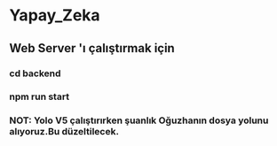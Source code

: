 # Yapay_Zeka

## Web Server 'ı çalıştırmak için

### cd backend


### npm run start

### NOT: Yolo V5 çalıştırırken şuanlık Oğuzhanın dosya yolunu alıyoruz.Bu düzeltilecek.
